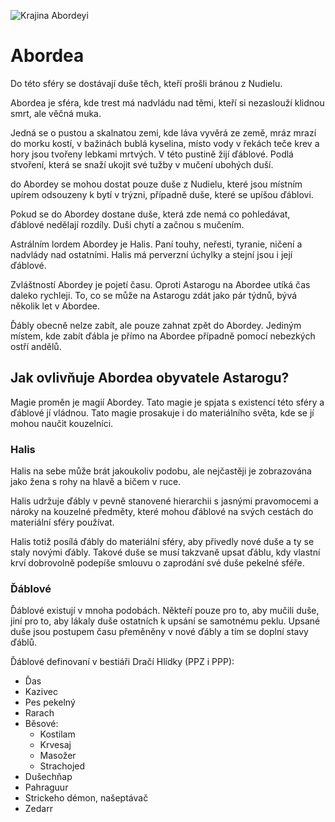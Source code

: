 ![Krajina Abordeyi](abordea.png)

# Abordea

Do této sféry se dostávají duše těch, kteří prošli bránou z Nudielu.

Abordea je sféra, kde trest má nadvládu nad těmi, kteří si nezaslouží klidnou smrt, ale věčná muka.

Jedná se o pustou a skalnatou zemi, kde láva vyvěrá ze země, mráz mrazí do morku kostí, v bažinách bublá kyselina, místo vody v řekách teče krev a hory jsou tvořeny lebkami mrtvých. V této pustině žijí ďáblové. Podlá stvoření, která se snaží ukojit své tužby v mučení ubohých duší.

do Abordey se mohou dostat pouze duše z Nudielu, které jsou místním upírem odsouzeny k bytí v trýzni, případně duše, které se upíšou ďáblovi.

Pokud se do Abordey dostane duše, která zde nemá co pohledávat, ďáblové nedělají rozdíly. Duši chytí a začnou s mučením.

Astrálním lordem Abordey je Halis. Paní touhy, neřesti, tyranie, ničení a nadvlády nad ostatními. Halis má perverzní úchylky a stejní jsou i její ďáblové.

Zvláštností Abordey je pojetí času. Oproti Astarogu na Abordee utíká čas daleko rychleji. To, co se může na Astarogu zdát jako pár týdnů, bývá několik let v Abordee.

Ďábly obecně nelze zabít, ale pouze zahnat zpět do Abordey. Jediným místem, kde zabít ďábla je přímo na Abordee případně pomocí nebezkých ostří andělů.

## Jak ovlivňuje Abordea obyvatele Astarogu?

Magie proměn je magií Abordey. Tato magie je spjata s existencí této sféry a ďáblové jí vládnou. Tato magie prosakuje i do materiálního světa, kde se jí mohou naučit kouzelníci.

### Halis

Halis na sebe může brát jakoukoliv podobu, ale nejčastěji je zobrazována jako žena s rohy na hlavě a bičem v ruce.

Halis udržuje ďábly v pevně stanovené hierarchii s jasnými pravomocemi a nároky na kouzelné předměty, které mohou ďáblové na svých cestách do materiální sféry používat.

Halis totiž posílá ďábly do materiální sféry, aby přivedly nové duše a ty se staly novými ďábly. Takové duše se musí takzvaně upsat ďáblu, kdy vlastní krví dobrovolně podepíše smlouvu o zaprodání své duše pekelné sféře.

### Ďáblové

Ďáblové existují v mnoha podobách. Někteří pouze pro to, aby mučili duše, jiní pro to, aby lákaly duše ostatních k upsání se samotnému peklu. Upsané duše jsou postupem času přeměněny v nové ďábly a tím se doplní stavy ďáblů.

Ďáblové definovaní v bestiáři Dračí Hlídky (PPZ i PPP):
* Ďas
* Kazivec
* Pes pekelný
* Rarach
* Běsové:
  * Kostilam
  * Krvesaj
  * Masožer
  * Strachojed
* Dušechňap
* Pahraguur
* Strickeho démon, našeptávač
* Zedarr
